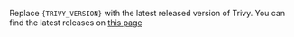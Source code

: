 Replace `{TRIVY_VERSION}` with the latest released version of Trivy. You can find the latest releases on [this page][releases]

[releases]: https://github.com/aquasecurity/trivy/releases
